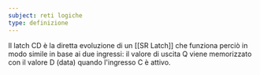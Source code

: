 ```yaml
---
subject: reti logiche
type: definizione
---
```

Il latch CD è la diretta evoluzione di un [[SR Latch]] che funziona perciò in modo simile in base ai due ingressi: il valore di uscita Q viene memorizzato con il valore D (data) quando l'ingresso C è attivo.
